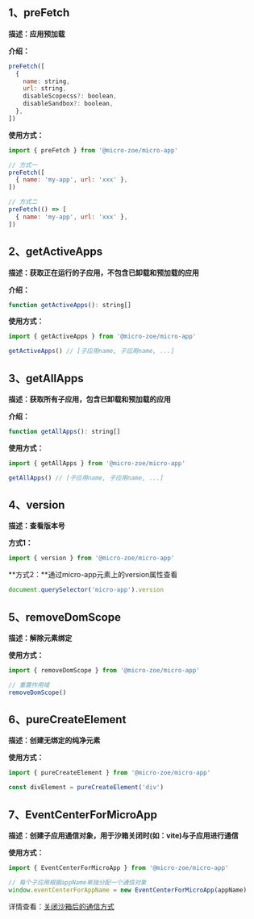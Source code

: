 
## 1、preFetch
**描述：应用预加载**

**介绍：**
```js
preFetch([
  {
    name: string,
    url: string,
    disableScopecss?: boolean,
    disableSandbox?: boolean,
  },
])
```

**使用方式：**
```js
import { preFetch } from '@micro-zoe/micro-app'

// 方式一
preFetch([
  { name: 'my-app', url: 'xxx' },
])

// 方式二
preFetch(() => [
  { name: 'my-app', url: 'xxx' },
])
```


## 2、getActiveApps
**描述：获取正在运行的子应用，不包含已卸载和预加载的应用**

**介绍：**
```js
function getActiveApps(): string[]
```

**使用方式：**
```js
import { getActiveApps } from '@micro-zoe/micro-app'

getActiveApps() // [子应用name, 子应用name, ...]
```

## 3、getAllApps
**描述：获取所有子应用，包含已卸载和预加载的应用**

**介绍：**
```js
function getAllApps(): string[]
```

**使用方式：**
```js
import { getAllApps } from '@micro-zoe/micro-app'

getAllApps() // [子应用name, 子应用name, ...]
```


## 4、version
**描述：查看版本号**

**方式1：**
```js
import { version } from '@micro-zoe/micro-app'
```

**方式2：**通过micro-app元素上的version属性查看
```js
document.querySelector('micro-app').version
```


## 5、removeDomScope
**描述：解除元素绑定**

**使用方式：**
```js
import { removeDomScope } from '@micro-zoe/micro-app'

// 重置作用域
removeDomScope()
```


## 6、pureCreateElement
**描述：创建无绑定的纯净元素**

**使用方式：**
```js
import { pureCreateElement } from '@micro-zoe/micro-app'

const divElement = pureCreateElement('div')
```

## 7、EventCenterForMicroApp
**描述：创建子应用通信对象，用于沙箱关闭时(如：vite)与子应用进行通信**

**使用方式：**
```js
import { EventCenterForMicroApp } from '@micro-zoe/micro-app'

// 每个子应用根据appName单独分配一个通信对象
window.eventCenterForAppName = new EventCenterForMicroApp(appName)
```

详情查看：[关闭沙箱后的通信方式](/zh-cn/data?id=关闭沙箱后的通信方式)
